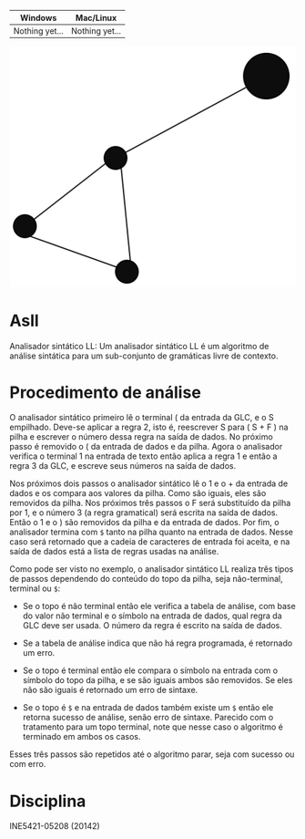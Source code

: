 Windows        | Mac/Linux
-------------- | ------------
Nothing yet... | Nothing yet...

![Graph](logo.svg)

# Asll

Analisador sintático LL: Um analisador sintático LL é um algoritmo de análise
sintática para um sub-conjunto de gramáticas livre de contexto.

# Procedimento de análise

O analisador sintático primeiro lê o terminal ( da entrada da GLC, e o S
empilhado. Deve-se aplicar a regra 2, isto é, reescrever S para ( S + F ) na
pilha e escrever o número dessa regra na saída de dados. No próximo passo é
removido o ( da entrada de dados e da pilha. Agora o analisador verifica o
terminal 1 na entrada de texto então aplica a regra 1 e então a regra 3 da GLC,
e escreve seus números na saída de dados.

Nos próximos dois passos o analisador sintático lê o 1 e o + da entrada de dados
e os compara aos valores da pilha. Como são iguais, eles são removidos da pilha.
Nos próximos três passos o F será substituído da pilha por 1, e o número 3 (a
regra gramatical) será escrita na saída de dados. Então o 1 e o ) são removidos
da pilha e da entrada de dados. Por fim, o analisador termina com `$` tanto na
pilha quanto na entrada de dados. Nesse caso será retornado que a cadeia de
caracteres de entrada foi aceita, e na saída de dados está a lista de regras
usadas na análise.

Como pode ser visto no exemplo, o analisador sintático LL realiza três tipos de
passos dependendo do conteúdo do topo da pilha, seja não-terminal, terminal ou
`$`:

- Se o topo é não terminal então ele verifica a tabela de análise, com base do
valor não terminal e o símbolo na entrada de dados, qual regra da GLC deve ser
usada. O número da regra é escrito na saída de dados.

- Se a tabela de análise indica que não há regra programada, é retornado um
erro.

- Se o topo é terminal então ele compara o símbolo na entrada com o símbolo do
topo da pilha, e se são iguais ambos são removidos. Se eles não são iguais é
retornado um erro de sintaxe.

- Se o topo é `$` e na entrada de dados também existe um `$` então ele retorna
sucesso de análise, senão erro de sintaxe. Parecido com o tratamento para um
topo terminal, note que nesse caso o algoritmo é terminado em ambos os casos.

Esses três passos são repetidos até o algoritmo parar, seja com sucesso ou com
erro.

# Disciplina

INE5421-05208 (20142)

